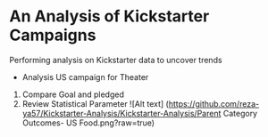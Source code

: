 # An Analysis of Kickstarter Campaigns
Performing analysis on Kickstarter data to uncover trends
* Analysis US campaign for Theater
1. Compare Goal and pledged 
2. Review Statistical Parameter
![Alt text] (https://github.com/reza-ya57/Kickstarter-Analysis/Kickstarter-Analysis/Parent Category Outcomes- US Food.png?raw=true)
